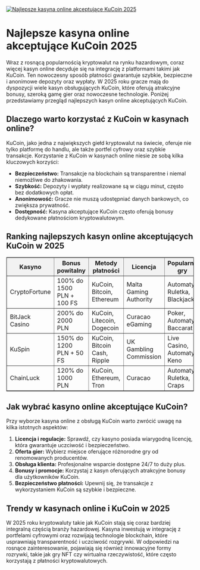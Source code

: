 [![Najlepsze kasyna online akceptujące KuCoin 2025](https://123-caf.pages.dev/gitsignup.png)](https://vrmoo.ru/Bt82HjjY)

<h1>Najlepsze kasyna online akceptujące KuCoin 2025</h1> <p>Wraz z rosnącą popularnością kryptowalut na rynku hazardowym, coraz więcej kasyn online decyduje się na integrację z platformami takimi jak KuCoin. Ten nowoczesny sposób płatności gwarantuje szybkie, bezpieczne i anonimowe depozyty oraz wypłaty. W 2025 roku gracze mają do dyspozycji wiele kasyn obsługujących KuCoin, które oferują atrakcyjne bonusy, szeroką gamę gier oraz nowoczesne technologie. Poniżej przedstawiamy przegląd najlepszych kasyn online akceptujących KuCoin.</p>  <h2>Dlaczego warto korzystać z KuCoin w kasynach online?</h2> <p>KuCoin, jako jedna z największych giełd kryptowalut na świecie, oferuje nie tylko platformę do handlu, ale także portfel cyfrowy oraz szybkie transakcje. Korzystanie z KuCoin w kasynach online niesie ze sobą kilka kluczowych korzyści:</p> <ul>   <li><strong>Bezpieczeństwo:</strong> Transakcje na blockchain są transparentne i niemal niemożliwe do zhakowania.</li>   <li><strong>Szybkość:</strong> Depozyty i wypłaty realizowane są w ciągu minut, często bez dodatkowych opłat.</li>   <li><strong>Anonimowość:</strong> Gracze nie muszą udostępniać danych bankowych, co zwiększa prywatność.</li>   <li><strong>Dostępność:</strong> Kasyna akceptujące KuCoin często oferują bonusy dedykowane płatnościom kryptowalutowym.</li> </ul>  <h2>Ranking najlepszych kasyn online akceptujących KuCoin w 2025</h2> <table border="1" cellpadding="8" cellspacing="0" style="border-collapse:collapse; width:100%; max-width:700px;">   <thead style="background-color:#f2f2f2;">     <tr>       <th>Kasyno</th>       <th>Bonus powitalny</th>       <th>Metody płatności</th>       <th>Licencja</th>       <th>Popularne gry</th>     </tr>   </thead>   <tbody>     <tr>       <td>CryptoFortune</td>       <td>100% do 1500 PLN + 100 FS</td>       <td>KuCoin, Bitcoin, Ethereum</td>       <td>Malta Gaming Authority</td>       <td>Automaty, Ruletka, Blackjack</td>     </tr>     <tr>       <td>BitJack Casino</td>       <td>200% do 2000 PLN</td>       <td>KuCoin, Litecoin, Dogecoin</td>       <td>Curacao eGaming</td>       <td>Poker, Automaty, Baccarat</td>     </tr>     <tr>       <td>KuSpin</td>       <td>150% do 1200 PLN + 50 FS</td>       <td>KuCoin, Bitcoin Cash, Ripple</td>       <td>UK Gambling Commission</td>       <td>Live Casino, Automaty, Keno</td>     </tr>     <tr>       <td>ChainLuck</td>       <td>120% do 1000 PLN</td>       <td>KuCoin, Ethereum, Tron</td>       <td>Curacao</td>       <td>Automaty, Ruletka, Craps</td>     </tr>   </tbody> </table>  <h2>Jak wybrać kasyno online akceptujące KuCoin?</h2> <p>Przy wyborze kasyna online z obsługą KuCoin warto zwrócić uwagę na kilka istotnych aspektów:</p> <ol>   <li><strong>Licencja i regulacje:</strong> Sprawdź, czy kasyno posiada wiarygodną licencję, która gwarantuje uczciwość i bezpieczeństwo.</li>   <li><strong>Oferta gier:</strong> Wybierz miejsce oferujące różnorodne gry od renomowanych producentów.</li>   <li><strong>Obsługa klienta:</strong> Profesjonalne wsparcie dostępne 24/7 to duży plus.</li>   <li><strong>Bonusy i promocje:</strong> Korzystaj z kasyn oferujących atrakcyjne bonusy dla użytkowników KuCoin.</li>   <li><strong>Bezpieczeństwo płatności:</strong> Upewnij się, że transakcje z wykorzystaniem KuCoin są szybkie i bezpieczne.</li> </ol>  <h2>Trendy w kasynach online i KuCoin w 2025</h2> <p>W 2025 roku kryptowaluty takie jak KuCoin stają się coraz bardziej integralną częścią branży hazardowej. Kasyna inwestują w integrację z portfelami cyfrowymi oraz rozwijają technologie blockchain, które usprawniają transparentność i uczciwość rozgrywki. W odpowiedzi na rosnące zainteresowanie, pojawiają się również innowacyjne formy rozrywki, takie jak gry NFT czy wirtualna rzeczywistość, które często korzystają z płatności kryptowalutowych.</p>